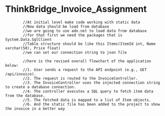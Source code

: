 # ThinkBridge_Invoice_Assignment

            //At initial level make code working with static data
            //Now data should be load from database
            //we are going to use ado.net to load data from database
            //for that first we need the packages that is System.Data.SqlClient
            //Table structure should be like this Items(ItemId int, Name varchar(50), Price float)
            //we can set our connection string to json file

            //here is the revised overall flowchart of the application below:
            //1. User sends a request to the API endpoint (e.g., GET /api/invoice).
            //2. The request is routed to the InvoiceController.
            //3. The InvoiceController uses the injected connection string to create a database connection.
            //4. The controller executes a SQL query to fetch item data from the database.
            //5. The fetched data is mapped to a list of Item objects.
            //6. And the static file has been added to the project to show the invoice in a better way